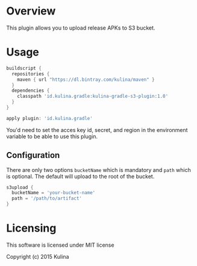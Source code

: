 # Overview

This plugin allows you to upload release APKs to S3 bucket. 

# Usage

```groovy
buildscript {
  repositories {
    maven { url "https://dl.bintray.com/kulina/maven" }
  }
  dependencies {
    classpath 'id.kulina.gradle:kulina-gradle-s3-plugin:1.0'
  }
}

apply plugin: 'id.kulina.gradle'

```

You'd need to set the acces key id, secret, and region in the environment variable to be able to use this plugin.

## Configuration

There are only two options `bucketName` which is mandatory and `path` which is optional. The default will upload to
the root of the bucket.


```groovy
s3upload {
  bucketName = 'your-bucket-name'
  path = '/path/to/artifact'
}

```

# Licensing

This software is licensed under MIT license


Copyright (c) 2015 Kulina
